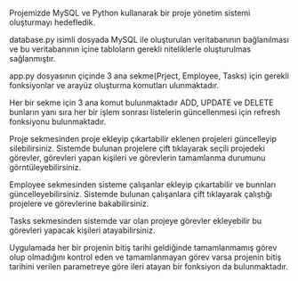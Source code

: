 Projemizde MySQL ve Python kullanarak bir proje yönetim sistemi oluşturmayı hedefledik.

database.py isimli dosyada MySQL ile oluşturulan veritabanının bağlanılması ve bu veritabanının içine tabloların gerekli niteliklerle oluşturulmas sağlanmıştır.

app.py dosyasının çiçinde 3 ana sekme(Prject, Employee, Tasks) için gerekli fonksiyonlar ve arayüz oluşturma komutları ulunmaktadır.

Her bir sekme için 3 ana komut bulunmaktadır ADD, UPDATE ve DELETE bunların yanı sıra her bir işlem sonrası listelerin güncellenmesi için refresh fonksiyonu bulunmaktadır.

Proje sekmesinden proje ekleyip çıkartabilir eklenen projeleri güncelleyip silebilirsiniz. Sistemde bulunan projelere çift tıklayarak seçili projedeki görevler, görevleri yapan kişileri ve görevlerin tamamlanma durumunu görntüleyebilirsiniz.

Employee sekmesinden sisteme çalışanlar ekleyip çıkartabilir ve bunnları güncelleyebilirsiniz. Sistemde bulunan çalışanlara çift tıklayarak çalıştığı projelere ve görevlerine bakabilirsiniz.

Tasks sekmesinden sistemde var olan projeye görevler ekleyebilir bu görevleri yapacak kişileri atayabilirsiniz.

Uygulamada her bir projenin bitiş tarihi geldiğinde tamamlanmamış görev olup olmadığını kontrol eden ve tamamlanmayan görev varsa projenin bitiş tarihini verilen parametreye göre ileri atayan bir fonksiyon da bulunmaktadır.

